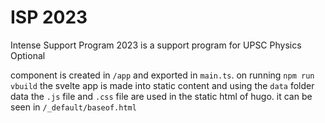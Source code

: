 # ISP 2023
Intense Support Program 2023 is a support program for UPSC Physics Optional

component is created in `/app` and exported in `main.ts`. on running `npm run vbuild` the svelte app is made into static content and using the `data` folder data the `.js` file and `.css` file are used in the static html of hugo. it can be seen in `/_default/baseof.html`